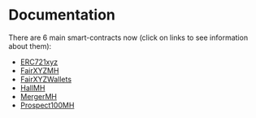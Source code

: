 # Documentation

There are 6 main smart-contracts now
(click on links to see information about them):
- [ERC721xyz](ERC721xyz.md)
- [FairXYZMH](./FairXYZMH.md)
- [FairXYZWallets](./FairXYZWallets.md)
- [HallMH](./HallMH.md)
- [MergerMH](./MergerMH.md)
- [Prospect100MH](./Prospect100MH.md)
